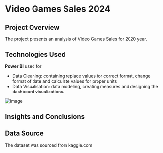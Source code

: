 #  Video Games Sales 2024

 ## Project Overview
 
The project presents an analysis of Video Games Sales for 2020 year. 

## Technologies Used

  
**Power BI** used for
- Data Cleaning: containing replace values for correct format, change format of date and calculate values for proper units
- Data Visualisation: data modeling, creating measures and designing the dashboard visualizations.
  
![image](https://github.com/user-attachments/assets/52241cdd-de64-4da3-ac21-fce56851e05f)


## Insights and Conclusions


## Data Source
    
The dataset was sourced from kaggle.com








